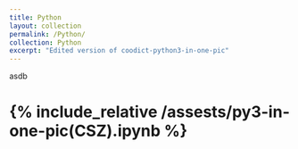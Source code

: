 ```yaml
---
title: Python
layout: collection
permalink: /Python/
collection: Python
excerpt: "Edited version of coodict-python3-in-one-pic"
---
```

asdb
# {% include_relative /assests/py3-in-one-pic(CSZ).ipynb %}
